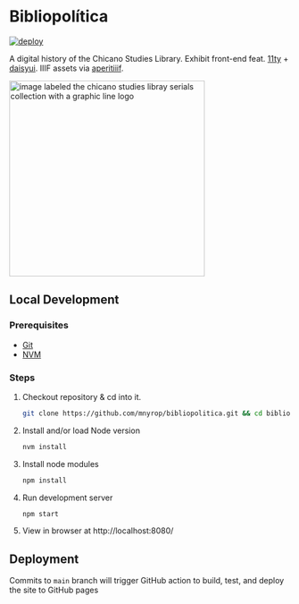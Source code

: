 # Bibliopolítica 
[![deploy](https://github.com/mnyrop/bibliopolitica/actions/workflows/deploy.yml/badge.svg)](https://github.com/mnyrop/bibliopolitica/actions/workflows/deploy.yml)

A digital history of the Chicano Studies Library. Exhibit front-end feat. [11ty](https://www.11ty.dev/) + [daisyui](https://daisyui.com/). IIIF assets via [aperitiiif](https://middlicomp.github.io/aperitiiif/).



<img alt="image labeled the chicano studies libray serials collection with a graphic line logo" src="https://marii.info/images/bibliopolitica.jpg" height=350/>

## Local Development

### Prerequisites 
- [Git](https://git-scm.com/book/en/v2/Getting-Started-Installing-Git)
- [NVM](https://github.com/nvm-sh/nvm?tab=readme-ov-file#installing-and-updating)

### Steps
1. Checkout repository & cd into it.
    ``` sh
    git clone https://github.com/mnyrop/bibliopolitica.git && cd bibliopolitica
    ```
2. Install and/or load Node version
    ``` sh
    nvm install
    ```
3. Install node modules
    ``` sh
    npm install
    ```
4. Run development server
    ``` sh
    npm start
    ```
5. View in browser at http://localhost:8080/


## Deployment

Commits to `main` branch will trigger GitHub action to build, test, and deploy the site to GitHub pages
